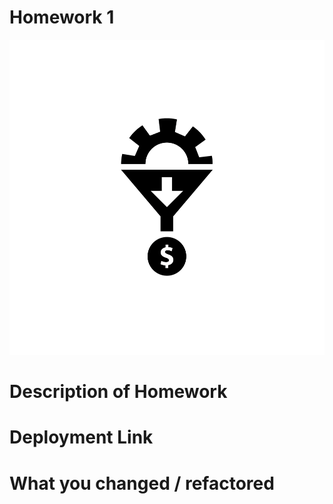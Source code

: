 # Homework 1

![Website Demo](./lead-generation.png)

# Description of Homework 

# Deployment Link 


# What you changed / refactored

 